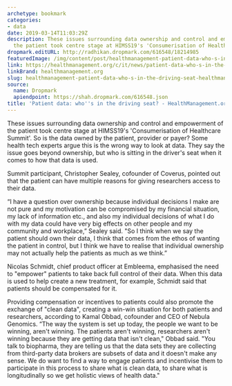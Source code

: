 ```yaml
---
archetype: bookmark
categories:
- data
date: 2019-03-14T11:03:29Z
description: These issues surrounding data ownership and control and empowerment of
  the patient took centre stage at HIMSS19's 'Consumerisation of Healthcare Summit'.
dropmark.editURL: http://radhikan.dropmark.com/616548/18214985
featuredImage: /img/content/post/healthmanagement-patient-data-who-s-in-the-driving-seat-healthmanagement-org.jpg
link: https://healthmanagement.org/c/it/news/patient-data-who-s-in-the-driving-seat
linkBrand: healthmanagement.org
slug: healthmanagement-patient-data-who-s-in-the-driving-seat-healthmanagement-org
source:
  name: Dropmark
  apiendpoint: https://shah.dropmark.com/616548.json
title: 'Patient data: who''s in the driving seat? - HealthManagement.org'
---
```

These issues surrounding data ownership and control and empowerment of the patient took centre stage at HIMSS19's 'Consumerisation of Healthcare Summit'. So is the data owned by the patient, provider or payer? Some health tech experts argue this is the wrong way to look at data. They say the issue goes beyond ownership, but who is sitting in the driver's seat when it comes to how that data is used. 

Summit participant, Christopher Sealey, cofounder of Coverus, pointed out that the patient can have multiple reasons for giving researchers access to their data. 
 

“I have a question over ownership because individual decisions I make are not pure and my motivation can be compromised by my financial situation, my lack of information etc., and also my individual decisions of what I do with my data could have very big effects on other people and my community and workplace,” Sealey said. "So I think when we say the patient should own their data, I think that comes from the ethos of wanting the patient in control, but I think we have to realise that individual ownership may not actually help the patients as much as we think.” 

Nicolas Schmidt, chief product officer at Embleema, emphasised the need to "empower" patients to take back full control of their data. When this data is used to help create a new treatment, for example, Schmidt said that patients should be compensated for it.

Providing compensation or incentives to patients could also promote the exchange of "clean data", creating a win-win situation for both patients and researchers, according to Kamal Obbad, cofounder and CEO of Nebula Genomics. “The way the system is set up today, the people we want to be winning, aren't winning. The patients aren't winning, researchers aren't winning because they are getting data that isn't clean," Obbad said. "You talk to biopharma, they are telling us that the data sets they are collecting from third-party data brokers are subsets of data and it doesn't make any sense. We do want to find a way to engage patients and incentivise them to participate in this process to share what is clean data, to share what is longitudinally so we get holistic views of health data."
